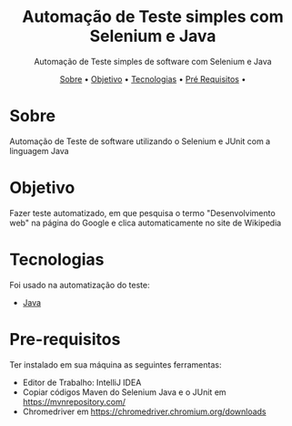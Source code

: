 
<h1 align="center">Automação de Teste simples com Selenium e Java</h1>

<p align="center">Automação de Teste simples de software com Selenium e Java</p>


<p align="center"> 
 <a href="#sobre">Sobre</a> •
 <a href="#objetivo">Objetivo</a> •
 <a href="#tecnologias">Tecnologias</a> • 
 <a href="#pre-requisitos">Pré Requisitos</a> • 

 
</p>

# Sobre
<p>Automação de Teste de software utilizando o Selenium e JUnit com a linguagem Java </p>

# Objetivo
<p>
 Fazer teste automatizado, em que pesquisa o termo "Desenvolvimento web" na página do Google e clica automaticamente no site de Wikipedia 
</p>

# Tecnologias
<p>Foi usado na automatização do teste:

- [Java](https://www.java.com/pt-BR/)

</p>

# Pre-requisitos
<p>Ter instalado em sua máquina as seguintes ferramentas:

- Editor de Trabalho: IntelliJ IDEA
-  Copiar códigos Maven do Selenium Java e o JUnit em <https://mvnrepository.com/> 
-  Chromedriver em <https://chromedriver.chromium.org/downloads>

</p>
